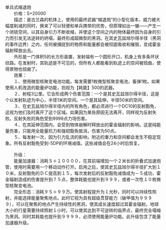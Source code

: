 <title>单兵式缩退炮</title>
<meta name="GENERATOR" content="WinCHM">
<meta http-equiv="Content-Type" content="text/html; charset=gb2312">
<br>单兵式缩退炮
<br>　　价格：S+20000
<br>　　描述：是古兰森的机体上，使用的最终武器“缩退炮”的小型化版本，威力被大幅度削减的同时，换来了可以轻便和单兵携带的优势，但原理如出一辙——产生一个闭锁空间，以其自身引力不断收缩，并使这个空间之内的物体最终因为自身的引力而引发无法逆转的坍塌，最终形成超微型的黑洞。在其史瓦兹旭尔得半径（黑洞的事件边界）之内，任何被捕捉到的物质和能量都会被彻底吸收和摧毁，变成霍金辐射释放出去。
<br>　　外形是一门体积5的长方形装置，发射端有一个圆形开口，机身上有多条环状纹路。在发射时，其轨迹是不可见的，但所有人都能看到轨迹上的空间被扭曲，使得景物也扭曲了。
<br>　　效果：
<br>　　１、使用微型核聚变电池功能。每发需要1枚微型核聚变电池，备弹1枚。如果使用人机改造的能量炉功能，则视为【耗能】500的武器。
<br>　　２、射程3公里。它会形成两个伤害范围：一个是其史瓦兹旭尔得半径，这是个以发射轨迹为中心，半径1米的空间。一个是其延伸，半径50米的空间。
<br>　　３、在史瓦兹旭尔得半径内的所有角色，都必须进行一个DC10的反射豁免，这视为他们及时离开了这个区域。如果因为某些原因无法离开，同样视为反射失败。反射失败的角色受到9999点力场伤害。
<br>　　４、在其延伸范围内，会受到物体崩解时释放出的霍金辐射的影响。这是纯能量伤害，只能用全能量抗力和强韧豁免抵消，伤害为50点。
<br>　　５、每发射一次，因为引力乱流的影响，附近的重力和空间都会发生不稳定现象。所有反射豁免受到-5DP的环境减值。这些减值会在24小时后恢复。
<br>
<br>　　升级：
<br>　　能量加速器：消耗Ｓ＋１００００，在其前端增加一个２米长的折叠式加速炮管，使用时需要用一个移动动作打开。启用之后，使其史瓦兹旭尔得半径扩大到１０米，反射豁免的ＤＣ提高到１５，每次发射后的反射豁免减值成为－５成功，霍金辐射造成的伤害提升到７５点，整体耗能也提升到９９９，或者一次性１０枚微型核聚变电池。
<br>　　完全形态：消耗９Ｓ＋９９万。使其射程提升为１光秒，同时可以持续性照射，并能选择能量聚焦地点。此时它视为具有超级贯穿能力（破甲值为９９９９），可以在聚焦的地点产生持续性的黑洞，使其成长速度超过其霍金辐射。地球大小的行星需要持续照射１小时，可以使其达到不可逆转的临界点，最终完全塌缩为黑洞。同时其耗能也提升到９９９９，必须使用能量炉功能。此升级包含了能量加速器升级。